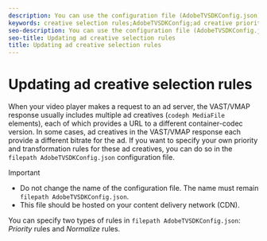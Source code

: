 ```yaml
---
description: You can use the configuration file (AdobeTVSDKConfig.json) to update the priorities for ad creative selection on VAST/VMAP responses. You can also use this configuration file to define the source URL transformation rules for ad creatives.
keywords: creative selection rules;AdobeTVSDKConfig;ad creative priorities;transformation rules
seo-description: You can use the configuration file (AdobeTVSDKConfig.json) to update the priorities for ad creative selection on VAST/VMAP responses. You can also use this configuration file to define the source URL transformation rules for ad creatives.
seo-title: Updating ad creative selection rules
title: Updating ad creative selection rules
---
```


# Updating ad creative selection rules



When your video player makes a request to an ad server, the VAST/VMAP response usually includes multiple ad creatives (`codeph MediaFile` elements), each of which provides a URL to a different container-codec version. In some cases, ad creatives in the VAST/VMAP response each provide a different bitrate for the ad. If you want to specify your own priority and transformation rules for these ad creatives, you can do so in the `filepath AdobeTVSDKConfig.json` configuration file.


>[!IMPORTANT]
>
>* Do not change the name of the  configuration file. The name must remain `filepath AdobeTVSDKConfig.json`.
>* This file should be hosted on your content delivery network (CDN).
>

You can specify two types of rules in `filepath AdobeTVSDKConfig.json`: *Priority* rules and *Normalize* rules.

